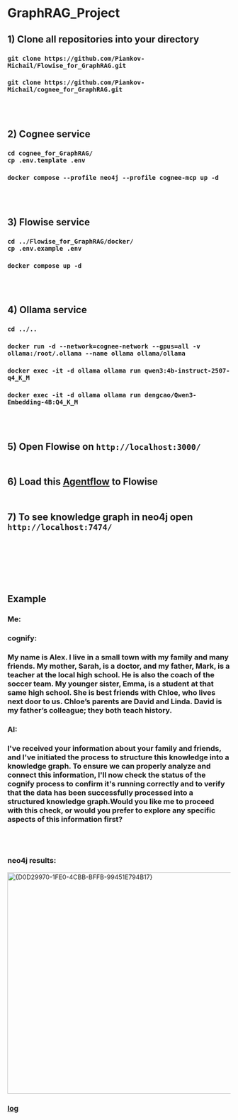 # GraphRAG_Project

## 1) Clone all repositories into your directory
### `git clone https://github.com/Piankov-Michail/Flowise_for_GraphRAG.git`
### `git clone https://github.com/Piankov-Michail/cognee_for_GraphRAG.git`
<br> <br>
## 2) Cognee service
### `cd cognee_for_GraphRAG/` <br> `cp .env.template .env` 
### `docker compose --profile neo4j --profile cognee-mcp up -d`
<br> <br>
## 3) Flowise service
### `cd ../Flowise_for_GraphRAG/docker/` <br> `cp .env.example .env`
### `docker compose up -d`
<br> <br>
## 4) Ollama service
### `cd ../..` <br> 
### `docker run -d --network=cognee-network --gpus=all -v ollama:/root/.ollama --name ollama ollama/ollama`
### `docker exec -it -d ollama ollama run qwen3:4b-instruct-2507-q4_K_M`
### `docker exec -it -d ollama ollama run dengcao/Qwen3-Embedding-4B:Q4_K_M`
<br> <br>
## 5) Open Flowise on `http://localhost:3000/` <br> <br>
## 6) Load this [Agentflow](https://github.com/Piankov-Michail/GraphRAG_Flowise/blob/6b990d15b47b869256466d47c89f7205c49ffa6a/GraphRAG%20Agents.json) to Flowise <br> <br>
## 7) To see knowledge graph in neo4j open `http://localhost:7474/` <br> <br>
<br> <br> <br> <br>
## Example
### Me: 
### cognify:
### My name is Alex. I live in a small town with my family and many friends. My mother, Sarah, is a doctor, and my father, Mark, is a teacher at the local high school. He is also the coach of the soccer team. My younger sister, Emma, is a student at that same high school. She is best friends with Chloe, who lives next door to us. Chloe’s parents are David and Linda. David is my father’s colleague; they both teach history.

### AI: 
### I've received your information about your family and friends, and I've initiated the process to structure this knowledge into a knowledge graph. To ensure we can properly analyze and connect this information, I'll now check the status of the cognify process to confirm it's running correctly and to verify that the data has been successfully processed into a structured knowledge graph.Would you like me to proceed with this check, or would you prefer to explore any specific aspects of this information first?
<br> <br>
### neo4j results:
<img width="1515" height="500" alt="{D0D29970-1FE0-4CBB-BFFB-99451E794B17}" src="https://github.com/user-attachments/assets/e06139cb-2c5c-42c9-9c9f-7362717d0d7b" />

### [log](https://github.com/Piankov-Michail/GraphRAG_Flowise/blob/main/log.txt)
